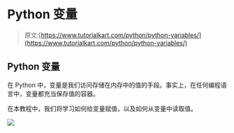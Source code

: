 # Python 变量

> 原文:[https://www.tutorialkart.com/python/python-variables/](https://www.tutorialkart.com/python/python-variables/)

## Python 变量

在 Python 中，变量是我们访问存储在内存中的值的手段。事实上，在任何编程语言中，变量都充当保存值的容器。

在本教程中，我们将学习如何给变量赋值，以及如何从变量中读取值。

[![](../Images/925da31b32d6bc3827932f6c8afb11bb.png)](https://www.tutorialkart.com/)